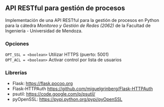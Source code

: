 API RESTful para gestión de procesos
-------------------------------------

Implementación de una API RESTful para la gestión de procesos en Python para la cátedra _Monitoreo y Gestión de Redes (2062)_ de la Facultad de Ingeniería - Universidad de Mendoza.

### Opciones

`OPT_SSL = <boolean>` Utilizar HTTPS (puerto: 5001)  
`OPT_ACL = <boolean>` Activar control por lista de usuarios 

### Librerías

* Flask: https://flask.pocoo.org
* Flask-HTTPAuth https://github.com/miguelgrinberg/Flask-HTTPAuth
* psutil: https://code.google.com/p/psutil/
* pyOpenSSL: https://pypi.python.org/pypi/pyOpenSSL

